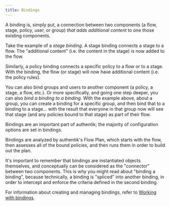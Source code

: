 ```yaml
---
title: Bindings
---
```


A binding is, simply put, a connection between two components (a flow, stage, policy, user, or group) _that adds additional content_ to one those existing components.

Take the example of a _stage binding_. A stage binding connects a stage to a flow. The "additional content" (i.e. the content in the stage) is now added to the flow.

Similarly, a policy binding connects a specific policy to a flow or to a stage. With the binding, the flow (or stage) will now have additional content (i.e. the policy rules).

You can also bind groups and users to another component (a policy, a stage, a flow, etc.). Or more specifically, and going one step deeper, you can also _bind a binding to a binding_. With the example above, about a group, you can create a binding for a specific group, and then bind that to a binding to a stage... with the result that everyone in that group now will see that stage (and any policies bound to that stage) as part of their flow.

Bindings are an important part of authentik; the majority of configuration options are set in bindings.

Bindings are analyzed by authentik's Flow Plan, which starts with the flow, then assesses all of the bound policies, and then runs them in order to build out the plan.

It's important to remember that bindings are instantiated objects themselves, and conceptually can be considered as the "connector" between two components. This is why you might read about "binding a binding", because technically, a binding is "spliced" into another binding, in order to intercept and enforce the criteria defined in the second binding.

For information about creating and managing bindings, refer to [Working with bindings](./work_with_bindings.md).

